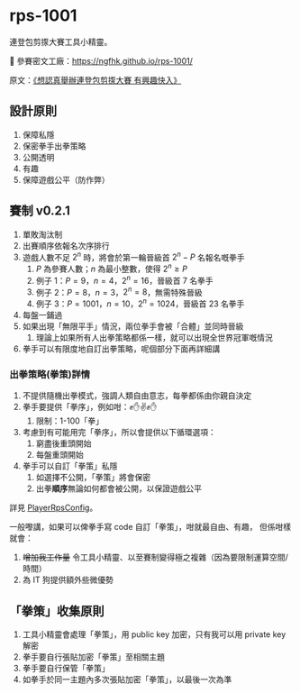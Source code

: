 # rps-1001

連登包剪揼大賽工具小精靈。

🚧 參賽密文工廠：<https://ngfhk.github.io/rps-1001/>

原文：[《想認真舉辦連登包剪揼大賽 有興趣快入》](https://lih.kg/3773399)

## 設計原則

1. 保障私隱
2. 保密拳手出拳策略
3. 公開透明
4. 有趣
5. 保障遊戲公平（防作弊）

## 賽制 v0.2.1

1. 單敗淘汰制
2. 出賽順序依報名次序排行
3. 遊戲人數不足 $2^n$ 時，將會於第一輪晉級首 $2^n - P$ 名報名嘅拳手
   1. $P$ 為參賽人數；$n$ 為最小整數，使得 $2^n \ge P$
   2. 例子 1：$P = 9$，$n = 4$，$2^n = 16$，晉級首 $7$ 名拳手
   3. 例子 2：$P = 8$，$n = 3$，$2^n = 8$，無需特殊晉級
   4. 例子 3：$P = 1001$，$n = 10$，$2^n = 1024$，晉級首 $23$ 名拳手
4. 每盤一鋪過
5. 如果出現「無限平手」情況，兩位拳手會被「合體」並同時晉級
   1. 理論上如果所有人出拳策略都係一樣，就可以出現全世界冠軍嘅情況
6. 拳手可以有限度地自訂出拳策略，呢個部分下面再詳細講

### 出拳策略(拳策)詳情

1. 不提供隨機出拳模式，強調人類自由意志，每拳都係由你親自決定
2. 拳手要提供「拳序」，例如咁：✊✋✌️✊✋
   1. 限制：1-100「拳」
3. 考慮到有可能用完「拳序」，所以會提供以下循環選項：
   1. 窮盡後重頭開始
   2. 每盤重頭開始
4. 拳手可以自訂「拳策」私隱
   1. 如選擇不公開，「拳策」將會保密
   2. 出拳**順序**無論如何都會被公開，以保證遊戲公平

詳見 [PlayerRpsConfig](PlayerRpsConfig.py)。

一般嚟講，如果可以俾拳手寫 code 自訂「拳策」，咁就最自由、有趣，
但係咁樣就會：

1. ~~增加我工作量~~ 令工具小精靈、以至賽制變得極之複雜（因為要限制運算空間/時間）
2. 為 IT 狗提供額外些微優勢

## 「拳策」收集原則

1. 工具小精靈會處理「拳策」，用 public key 加密，只有我可以用 private key 解密
2. 拳手要自行張貼加密「拳策」至相關主題
3. 拳手要自行保管「拳策」
4. 如拳手於同一主題內多次張貼加密「拳策」，以最後一次為準
